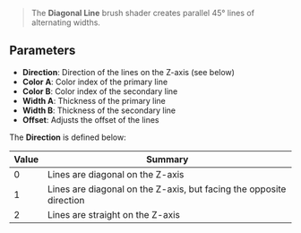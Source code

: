 > The **Diagonal Line** brush shader creates parallel 45° lines of alternating widths.

## Parameters

- **Direction**: Direction of the lines on the Z-axis (see below)
- **Color A**: Color index of the primary line
- **Color B**: Color index of the secondary line
- **Width A**: Thickness of the primary line
- **Width B**: Thickness of the secondary line
- **Offset**: Adjusts the offset of the lines

The **Direction** is defined below:

| Value | Summary |
| ---- | ---- |
| 0 | Lines are diagonal on the Z-axis |
| 1 | Lines are diagonal on the Z-axis, but facing the opposite direction |
| 2 | Lines are straight on the Z-axis |